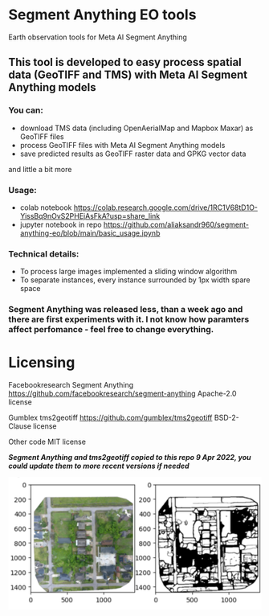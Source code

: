 # Segment Anything EO tools
Earth observation tools for Meta AI Segment Anything

## This tool is developed to easy process spatial data (GeoTIFF and TMS) with Meta AI Segment Anything models

### You can:
- download TMS data (including OpenAerialMap and Mapbox Maxar) as GeoTIFF files
- process GeoTIFF files with Meta AI Segment Anything models
- save predicted results as GeoTIFF raster data and GPKG vector data

and little a bit more

### Usage:
- colab notebook https://colab.research.google.com/drive/1RC1V68tD1O-YissBq9nOvS2PHEjAsFkA?usp=share_link
- jupyter notebook in repo https://github.com/aliaksandr960/segment-anything-eo/blob/main/basic_usage.ipynb

### Technical details:
- To process large images implemented a sliding window algorithm
- To separate instances, every instance surrounded by 1px width spare space

### Segment Anything was released less, than a week ago and there are first experiments with it. I not know how paramters affect perfomance - feel free to change everything.

# Licensing

Facebookresearch Segment Anything https://github.com/facebookresearch/segment-anything
Apache-2.0 license 

Gumblex tms2geotiff https://github.com/gumblex/tms2geotiff
BSD-2-Clause license 

Other code MIT license

***Segment Anything and tms2geotiff copied to this repo 9 Apr 2022, you could update them to more recent versions if needed***

![Alt text](title_sameo.png?raw=true "Title")
